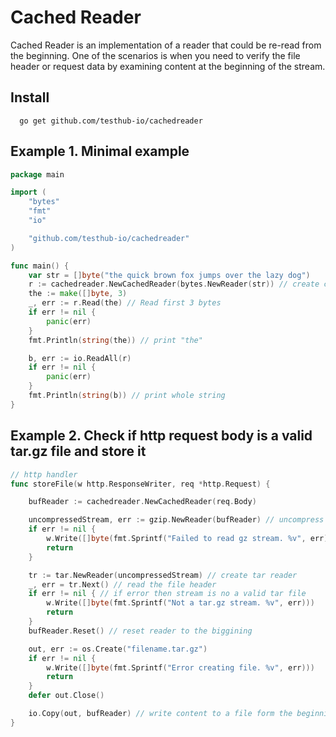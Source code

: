 # Cached Reader
Cached Reader is an implementation of a reader that could be re-read from the beginning.
One of the scenarios is when you need to verify the file header or request data by examining content at the beginning of the stream.

## Install 
``` 
  go get github.com/testhub-io/cachedreader
```

## Example 1. Minimal example 

``` go
package main

import (
	"bytes"
	"fmt"
	"io"

	"github.com/testhub-io/cachedreader"
)

func main() {
	var str = []byte("the quick brown fox jumps over the lazy dog")
	r := cachedreader.NewCachedReader(bytes.NewReader(str)) // create cached reader
	the := make([]byte, 3)
	_, err := r.Read(the) // Read first 3 bytes
	if err != nil {
		panic(err)
	}
	fmt.Println(string(the)) // print "the"

	b, err := io.ReadAll(r)
	if err != nil {
		panic(err)
	}
	fmt.Println(string(b)) // print whole string
}
```

## Example 2. Check if http request body is a valid tar.gz file and store it 

``` go
// http handler 
func storeFile(w http.ResponseWriter, req *http.Request) {

	bufReader := cachedreader.NewCachedReader(req.Body)

	uncompressedStream, err := gzip.NewReader(bufReader) // uncompress the gzip stream
	if err != nil {
		w.Write([]byte(fmt.Sprintf("Failed to read gz stream. %v", err)))
		return
	}

	tr := tar.NewReader(uncompressedStream) // create tar reader
	_, err = tr.Next() // read the file header
	if err != nil { // if error then stream is no a valid tar file
		w.Write([]byte(fmt.Sprintf("Not a tar.gz stream. %v", err)))
		return
	}
	bufReader.Reset() // reset reader to the biggining

	out, err := os.Create("filename.tar.gz")
	if err != nil {
		w.Write([]byte(fmt.Sprintf("Error creating file. %v", err)))
		return
	}
	defer out.Close() 

	io.Copy(out, bufReader) // write content to a file form the beginning of the stream
}

```
